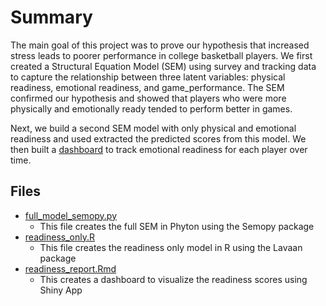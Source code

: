 # Summary 
The main goal of this project was to prove our hypothesis that increased stress leads to poorer performance in college basketball players. We first created a Structural Equation Model (SEM) using survey and tracking data to capture the relationship between three latent variables: physical readiness, emotional readiness, and game_performance. The SEM confirmed our hypothesis and showed that players who were more physically and emotionally ready tended to perform better in games. 

Next, we build a second SEM model with only physical and emotional readiness and used extracted the predicted scores from this model. We then built a [dashboard](https://anoopnath703.shinyapps.io/readiness_report/) to track emotional readiness for each player over time. 

## Files

* [full_model_semopy.py](https://github.com/anath703/UVA_BASKETBALL_STRESS/blob/main/full_model_semopy.py)
  * This file creates the full SEM in Phyton using the Semopy package
* [readiness_only.R](https://github.com/anath703/UVA_BASKETBALL_STRESS/blob/main/readiness_only.R)
  * This file creates the readiness only model in R using the Lavaan package
* [readiness_report.Rmd](https://github.com/anath703/UVA_BASKETBALL_STRESS/blob/main/readiness_report.Rmd)
  * This creates a dashboard to visualize the readiness scores using Shiny App


